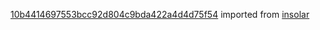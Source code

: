 [10b4414697553bcc92d804c9bda422a4d4d75f54](https://github.com/insolar/insolar/commit/10b4414697553bcc92d804c9bda422a4d4d75f54) imported from [insolar](https://github.com/insolar/insolar)
